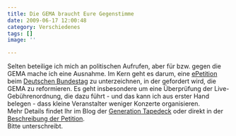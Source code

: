 ```yaml
---
title: Die GEMA braucht Eure Gegenstimme
date: 2009-06-17 12:00:48
category: Verschiedenes
tags: []
image: ''

---
```


Selten beteilige ich mich an politischen Aufrufen, aber für bzw. gegen die GEMA mache ich eine Ausnahme. Im Kern geht es darum, eine [ePetition](https://epetitionen.bundestag.de/index.php?action=petition;sa=details;petition=4517) beim [Deutschen Bundestag](http://www.bundestag.de/) zu unterzeichnen, in der gefordert wird, die GEMA zu reformieren. Es geht insbesondere um eine Überprüfung der Live-Gebührenordnung, die dazu führt - und das kann ich aus erster Hand belegen - dass kleine Veranstalter weniger Konzerte organisieren.  
Mehr Details findet Ihr im Blog der [Generation Tapedeck](http://generationtapedeck.blogspot.com/2009/06/fuck-golice.html) oder direkt in der [Beschreibung der Petition](https://epetitionen.bundestag.de/index.php?action=petition;sa=details;petition=4517).  
Bitte unterschreibt.
